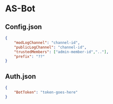 # AS-Bot

## Config.json

```json
{
    "modLogChannel": "channel-id",
    "publicLogChannel": "channel-id",
    "trustedMembers": ["admin-member-id",".."],
    "prefix": "??"
}
```

## Auth.json
```json
{
    "BotToken": "token-goes-here"
}
```
